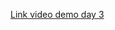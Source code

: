 [Link video demo day 3](https://www.youtube.com/watch?v=5yfyZt8BPas&list=PLSpCQre3PzmVdugqY_dFdY7fvU0l-KM71&index=2)
